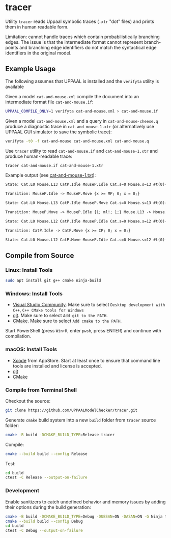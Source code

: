 # tracer
Utility `tracer` reads Uppaal symbolic traces (`.xtr` "dot" files) and prints them in human readable form. 

Limitation: cannot handle traces which contain probabilistically branching edges. The issue is that the intermediate format cannot represent branch-points and branching edge identifiers do not match the syntactical edge identifiers in the original model.

## Example Usage 
The following assumes that UPPAAL is installed and the `verifyta` utility is available

Given a model `cat-and-mouse.xml` compile the document into an intermediate format file `cat-and-mouse.if`:
```bash
UPPAAL_COMPILE_ONLY=1 verifyta cat-and-mouse.xml > cat-and-mouse.if 
```
Given a model `cat-and-mouse.xml` and a query in `cat-and-mouse-cheese.q` produce a diagnostic trace in `cat-and-mouse-1.xtr` (or alternatively use UPPAAL GUI simulator to save the symbolic trace):
```bash
verifyta -t0 -f cat-and-mouse cat-and-mouse.xml cat-and-mouse.q
```
Use `tracer` utility to read `cat-and-mouse.if` and `cat-and-mouse-1.xtr` and produce human-readable trace:
```bash
tracer cat-and-mouse.if cat-and-mouse-1.xtr
```
Example output (see [cat-and-mouse-1.txt](cat-and-mouse-1.txt)):
```txt
State: Cat.L0 Mouse.L13 CatP.Idle MouseP.Idle Cat.s=0 Mouse.s=13 #t(0)-#time<=0 #t(0)-time<=0 #t(0)-CatP.x<=0 #t(0)-MouseP.x<=0 #time-#t(0)<=1 #time-time<=0 time-CatP.x<=0 CatP.x-MouseP.x<=0 MouseP.x-#time<=0 

Transition: MouseP.Idle -> MouseP.Move {x >= MP; 0; x = 0;} 

State: Cat.L0 Mouse.L13 CatP.Idle MouseP.Move Cat.s=0 Mouse.s=13 #t(0)-#time<=-1 #t(0)-time<=0 #t(0)-CatP.x<=0 #t(0)-MouseP.x<=0 #time-time<=0 time-CatP.x<=0 CatP.x-MouseP.x<=1 MouseP.x-#t(0)<=0 

Transition: MouseP.Move -> MouseP.Idle {1; ml!; 1;} Mouse.L13 -> Mouse.L12 {1; ml?; s = 12;} 

State: Cat.L0 Mouse.L12 CatP.Idle MouseP.Idle Cat.s=0 Mouse.s=12 #t(0)-#time<=-1 #t(0)-time<=0 #t(0)-CatP.x<=0 #t(0)-MouseP.x<=0 #time-#t(0)<=2 #time-time<=0 time-CatP.x<=0 CatP.x-MouseP.x<=1 MouseP.x-#time<=-1 

Transition: CatP.Idle -> CatP.Move {x >= CP; 0; x = 0;} 

State: Cat.L0 Mouse.L12 CatP.Move MouseP.Idle Cat.s=0 Mouse.s=12 #t(0)-#time<=-2 #t(0)-time<=0 #t(0)-CatP.x<=0 #t(0)-MouseP.x<=0 #time-time<=0 time-CatP.x<=2 CatP.x-MouseP.x<=-1 MouseP.x-#t(0)<=1 
```

## Compile from Source
### Linux: Install Tools
```bash
sudo apt install git g++ cmake ninja-build
```

### Windows: Install Tools

- [Visual Studio Community](https://visualstudio.microsoft.com/vs/community/). 
  Make sure to select `Desktop development with C++`, `C++ CMake tools for Windows`
- [git](https://git-scm.com/download/win).
  Make sure to select `Add git to the PATH`.
- [CMake](https://cmake.org/download/). Make sure to select `Add cmake to the PATH`.

Start PowerShell (press `Win+R`, enter `pwsh`, press ENTER) and continue with compilation.

### macOS: Install Tools
- [Xcode](https://developer.apple.com/xcode/) from AppStore. Start at least once to ensure that command line tools are installed and license is accepted.
- [git](https://git-scm.com/download/mac)
- [CMake](https://cmake.org/download/)

### Compile from Terminal Shell
Checkout the source:
```bash
git clone https://github.com/UPPAALModelChecker/tracer.git
```
Generate `cmake` build system into a new `build` folder from `tracer` source folder:
```bash
cmake -B build -DCMAKE_BUILD_TYPE=Release tracer
```
Compile:
```bash
cmake --build build --config Release
```
Test:
```bash
cd build
ctest -C Release --output-on-failure
```

### Development
Enable sanitizers to catch undefined behavior and memory issues by adding their options during the build generation:
```bash
cmake -B build -DCMAKE_BUILD_TYPE=Debug -DUBSAN=ON -DASAN=ON -G Ninja tracer
cmake --build build --config Debug
cd build
ctest -C Debug --output-on-failure
```
